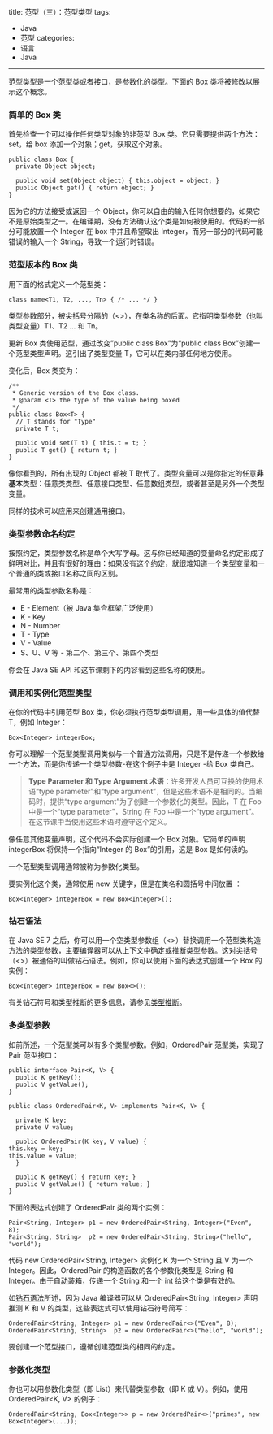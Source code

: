 title: 范型（三）：范型类型
tags:
- Java
- 范型
categories:
- 语言
- Java
---
范型类型是一个范型类或者接口，是参数化的类型。下面的 Box 类将被修改以展示这个概念。

### 简单的 Box 类

首先检查一个可以操作任何类型对象的非范型 Box 类。它只需要提供两个方法：set，给 box 添加一个对象；get，获取这个对象。

    public class Box {
      private Object object;

      public void set(Object object) { this.object = object; }
      public Object get() { return object; }
    }

因为它的方法接受或返回一个 Object，你可以自由的输入任何你想要的，如果它不是原始类型之一。在编译期，没有方法确认这个类是如何被使用的。代码的一部分可能放置一个 Integer 在 box 中并且希望取出 Integer，而另一部分的代码可能错误的输入一个 String，导致一个运行时错误。

### 范型版本的 Box 类

用下面的格式定义一个范型类：

    class name<T1, T2, ..., Tn> { /* ... */ }

类型参数部分，被尖括号分隔的（<>），在类名称的后面。它指明类型参数（也叫类型变量）T1、T2 ... 和 Tn。

更新 Box 类使用范型，通过改变”public class Box”为“public class Box<T>”创建一个范型类型声明。这引出了类型变量 T，它可以在类内部任何地方使用。

变化后，Box 类变为：

    /**
     * Generic version of the Box class.
     * @param <T> the type of the value being boxed
     */
    public class Box<T> {
      // T stands for "Type"
      private T t;

      public void set(T t) { this.t = t; }
      public T get() { return t; }
    }

像你看到的，所有出现的 Object 都被 T 取代了。类型变量可以是你指定的任意**非基本**类型：任意类类型、任意接口类型、任意数组类型，或者甚至是另外一个类型变量。

同样的技术可以应用来创建通用接口。

### 类型参数命名约定

按照约定，类型参数名称是单个大写字母。这与你已经知道的变量命名约定形成了鲜明对比，并且有很好的理由：如果没有这个约定，就很难知道一个类型变量和一个普通的类或接口名称之间的区别。

最常用的类型参数名称是：

- E - Element（被 Java 集合框架广泛使用）
- K - Key
- N - Number
- T - Type
- V - Value
- S、U、V 等 - 第二个、第三个、第四个类型

你会在 Java SE API 和这节课剩下的内容看到这些名称的使用。

### 调用和实例化范型类型

在你的代码中引用范型 Box 类，你必须执行范型类型调用，用一些具体的值代替 T，例如 Integer：

    Box<Integer> integerBox;

你可以理解一个范型类型调用类似与一个普通方法调用，只是不是传递一个参数给一个方法，而是你传递一个类型参数-在这个例子中是 Integer -给 Box 类自己。

> **Type Parameter 和 Type Argument 术语**：许多开发人员可互换的使用术语“type parameter”和“type argument”，但是这些术语不是相同的。当编码时，提供“type argument”为了创建一个参数化的类型。因此，T 在 Foo<T> 中是一个“type parameter”，String 在 Foo<String> 中是一个“type argument”。在这节课中当使用这些术语时遵守这个定义。

像任意其他变量声明，这个代码不会实际创建一个 Box 对象。它简单的声明 integerBox 将保持一个指向“Integer 的 Box”的引用，这是 Box<Integer> 是如何读的。

一个范型类型调用通常被称为参数化类型。

要实例化这个类，通常使用 new 关键字，但是在类名和圆括号中间放置 <Integer>：

    Box<Integer> integerBox = new Box<Integer>();

### 钻石语法

在 Java SE 7 之后，你可以用一个空类型参数组（<>）替换调用一个范型类构造方法的类型参数，主要编译器可以从上下文中确定或推断类型参数。这对尖括号（<>）被通俗的叫做钻石语法。例如，你可以使用下面的表达式创建一个 Box<Integer> 的实例：

    Box<Integer> integerBox = new Box<>();

有关钻石符号和类型推断的更多信息，请参见[类型推断](http://docs.oracle.com/javase/tutorial/java/generics/genTypeInference.html)。

### 多类型参数

如前所述，一个范型类可以有多个类型参数。例如，OrderedPair 范型类，实现了 Pair 范型接口：

    public interface Pair<K, V> {
      public K getKey();
      public V getValue();
    }

    public class OrderedPair<K, V> implements Pair<K, V> {

      private K key;
      private V value;

      public OrderedPair(K key, V value) {
	this.key = key;
	this.value = value;
      }

      public K getKey()	{ return key; }
      public V getValue() { return value; }
    }

下面的表达式创建了 OrderedPair 类的两个实例：

    Pair<String, Integer> p1 = new OrderedPair<String, Integer>("Even", 8);
    Pair<String, String>  p2 = new OrderedPair<String, String>("hello", "world");

代码 new OrderedPair<String, Integer> 实例化 K 为一个 String 且 V 为一个 Integer。因此，OrderedPair 的构造函数的各个参数化类型是 String 和 Integer。由于[自动装箱](http://docs.oracle.com/javase/tutorial/java/data/autoboxing.html)，传递一个 String 和一个 int 给这个类是有效的。

如[钻石语法](http://docs.oracle.com/javase/tutorial/java/generics/types.html#diamond)所述，因为 Java 编译器可以从 OrderedPair<String, Integer> 声明推测 K 和 V 的类型，这些表达式可以使用钻石符号简写：

    OrderedPair<String, Integer> p1 = new OrderedPair<>("Even", 8);
    OrderedPair<String, String>  p2 = new OrderedPair<>("hello", "world");

要创建一个范型接口，遵循创建范型类的相同的约定。

### 参数化类型

你也可以用参数化类型（即 List<String>）来代替类型参数（即 K 或 V）。例如，使用 OrderedPair<K, V> 的例子：

    OrderedPair<String, Box<Integer>> p = new OrderedPair<>("primes", new Box<Integer>(...));
